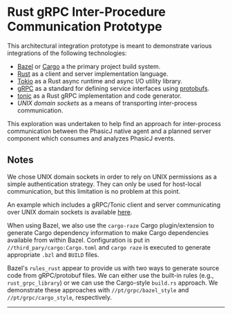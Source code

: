 # Rust gRPC Inter-Procedure Communication Prototype

This architectural integration prototype is meant to demonstrate various
integrations of the following technologies:

- [Bazel][1] or [Cargo][2] a the primary project build system.
- [Rust][3] as a client and server implementation language.
- [Tokio][4] as a Rust async runtime and async I/O utility library.
- [gRPC][5] as a standard for defining service interfaces using [protobufs][6].
- [tonic][7] as a Rust gRPC implementation and code generator.
- *UNIX domain sockets* as a means of transporting inter-process communication.

This exploration was undertaken to help find an approach for inter-process
communication between the PhasicJ native agent and a planned server component
which consumes and analyzes PhasicJ events.

## Notes

We chose UNIX domain sockets in order to rely on UNIX permissions as a simple
authentication strategy. They can only be used for host-local communication,
but this limitation is no problem at this point.

An example which includes a gRPC/Tonic client and server communicating over
UNIX domain sockets is available [here][8].

When using Bazel, we also use the `cargo-raze` Cargo plugin/extension to
generate Cargo dependency information to make Cargo dependencies available from
within Bazel. Configuration is put in `//third_pary/cargo:Cargo.toml` and
`cargo raze` is executed to generate appropriate `.bzl` and `BUILD` files.

Bazel's `rules_rust` appear to provide us with two ways to generate source code
from gRPC/protobuf files. We can either use the built-in rules (e.g.,
`rust_grpc_library`) or we can use the Cargo-style `build.rs` approach. We
demonstrate these approaches with `//pt/grpc/bazel_style` and
`//pt/grpc/cargo_style`, respectively.

---

[1]: https://bazel.build
[2]: https://github.com/rust-lang/cargo
[3]: https://www.rust-lang.org/
[4]: https://tokio.rs/
[5]: https://grpc.io/
[6]: https://developers.google.com/protocol-buffers
[7]: https://docs.rs/tonic/
[8]: https://github.com/hyperium/tonic/blob/e5e311853bff347355722bc829d40f54e8954aee/examples/src/uds/server.rs
